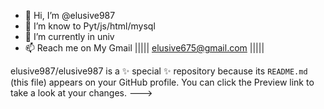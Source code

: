 - 👋 Hi, I’m @elusive987
- 👀 I’m know to Pyt/js/html/mysql
- 🌱 I’m currently in univ
- 📫  Reach me on My Gmail ||||| elusive675@gmail.com |||||


elusive987/elusive987 is a ✨ special ✨ repository because its `README.md` (this file) appears on your GitHub profile.
You can click the Preview link to take a look at your changes.
--->
